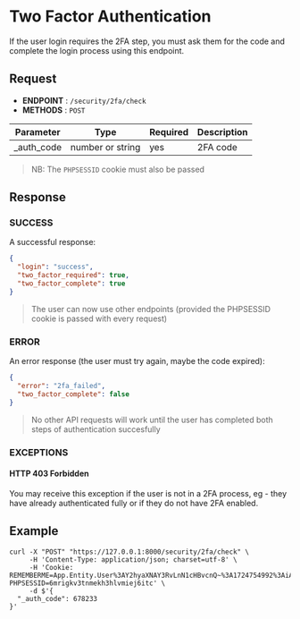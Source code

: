 # Two Factor Authentication

If the user login requires the 2FA step, you must ask them for the code and
complete the login process using this endpoint.

## Request

- **ENDPOINT** : `/security/2fa/check`
- **METHODS** : `POST`

| Parameter    | Type             | Required | Description |
|--------------|------------------|----------|-------------|
| _auth_code   | number or string | yes      | 2FA code    |

> NB: The `PHPSESSID` cookie must also be passed

## Response

### SUCCESS

A successful response:

```json
{
  "login": "success",
  "two_factor_required": true,
  "two_factor_complete": true
}
```
> The user can now use other endpoints 
> (provided the PHPSESSID cookie is passed with every request)

### ERROR

An error response (the user must try again, maybe the code expired):

```json
{
  "error": "2fa_failed",
  "two_factor_complete": false
}
```

> No other API requests will work until the user has completed both steps
> of authentication succesfully

### EXCEPTIONS

#### HTTP 403 Forbidden

You may receive this exception if the user is not in a 2FA process, 
eg - they have already authenticated fully or if they do not have 2FA enabled.

## Example

```shell
curl -X "POST" "https://127.0.0.1:8000/security/2fa/check" \
     -H 'Content-Type: application/json; charset=utf-8' \
     -H 'Cookie: REMEMBERME=App.Entity.User%3AY2hyaXNAY3RvLnN1cHBvcnQ~%3A1724754992%3AiAnKekXlyyWQVloCB54sjThWAKVVyE_41XNl4nqTsIM~MEJkIwqKabR76ECf_Wtbg24oGyPp4N3PzQ8oncZLEhw~; PHPSESSID=6mrigkv3tnmekh3hlvmiej6itc' \
     -d $'{
  "_auth_code": 678233
}'
```
